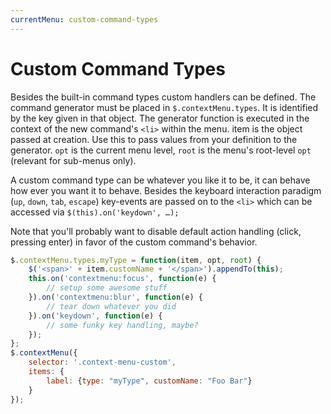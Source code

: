 ```yaml
---
currentMenu: custom-command-types
---
```


# Custom Command Types

<!-- START doctoc generated TOC please keep comment here to allow auto update -->
<!-- DON'T EDIT THIS SECTION, INSTEAD RE-RUN doctoc TO UPDATE -->

<!-- END doctoc generated TOC please keep comment here to allow auto update -->

Besides the built-in command types custom handlers can be defined. The command generator must be placed in `$.contextMenu.types`. It is identified by the key given in that object. The generator function is executed in the context of the new command's `<li>` within the menu. item is the object passed at creation. Use this to pass values from your definition to the generator. `opt` is the current menu level, `root` is the menu's root-level `opt` (relevant for sub-menus only).

A custom command type can be whatever you like it to be, it can behave how ever you want it to behave. Besides the keyboard interaction paradigm (`up`, `down`, `tab`, `escape`) key-events are passed on to the `<li>` which can be accessed via `$(this).on('keydown', …);`

Note that you'll probably want to disable default action handling (click, pressing enter) in favor of the custom command's behavior.

```javascript
$.contextMenu.types.myType = function(item, opt, root) {
    $('<span>' + item.customName + '</span>').appendTo(this);
    this.on('contextmenu:focus', function(e) {
        // setup some awesome stuff
    }).on('contextmenu:blur', function(e) {
        // tear down whatever you did
    }).on('keydown', function(e) {
        // some funky key handling, maybe?
    });
};
$.contextMenu({
    selector: '.context-menu-custom', 
    items: {
        label: {type: "myType", customName: "Foo Bar"}
    }
});
```